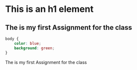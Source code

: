 # This is an h1 element

## The is my first Assignment for the class

```css
body {
    color: blue;
    background: green;
}
```

The is my first Assignment for the class